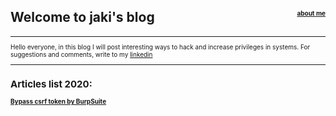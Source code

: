 ## Welcome to jaki's blog <font size=1><a href="https://www.linkedin.com/in/sergey-budilov/" style="float: right;">about me</a> 
---

Hello everyone, in this blog I will post interesting ways to hack and increase privileges in systems. For suggestions and comments, write to my [linkedin]( https://www.linkedin.com/in/sergey-budilov/)

---

## Articles list 2020:

**[Bypass csrf token by BurpSuite](csfr-bypass-burpsuite.md)**


